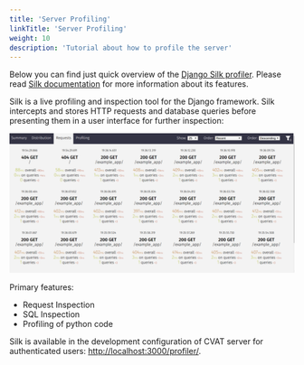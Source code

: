 ```yaml
---
title: 'Server Profiling'
linkTitle: 'Server Profiling'
weight: 10
description: 'Tutorial about how to profile the server'
---
```


Below you can find just quick overview of the
[Django Silk profiler](https://github.com/jazzband/django-silk).
Please read [Silk documentation](https://github.com/jazzband/django-silk/tree/master#features)
for more information about its features.

Silk is a live profiling and inspection tool for the Django framework.
Silk intercepts and stores HTTP requests and database queries before
presenting them in a user interface for further inspection:

![Silk Screenshot](https://raw.githubusercontent.com/jazzband/django-silk/master/screenshots/1.png)

Primary features:
* Request Inspection
* SQL Inspection
* Profiling of python code

Silk is available in the development configuration of CVAT server for
authenticated users: <http://localhost:3000/profiler/>.
